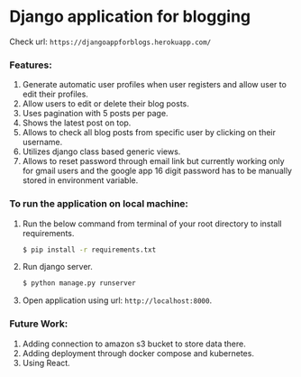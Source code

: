 # Django application for blogging

Check url: `https://djangoappforblogs.herokuapp.com/`

### Features:

1. Generate automatic user profiles when user registers and allow user to edit their profiles.
1. Allow users to edit or delete their blog posts.
1. Uses pagination with 5 posts per page.
1. Shows the latest post on top.
1. Allows to check all blog posts from specific user by clicking on their username.
1. Utilizes django class based generic views.
1. Allows to reset password through email link but currently working only for gmail users and the google app 16 digit password has to be manually stored in environment variable.

### To run the application on local machine:

1. Run the below command from terminal of your root directory to install requirements.

    ```sh
    $ pip install -r requirements.txt
    ```
1. Run django server.

    ```sh
    $ python manage.py runserver
    ```

1. Open application using url: `http://localhost:8000`.

### Future Work:

1. Adding connection to amazon s3 bucket to store data there.
1. Adding deployment through docker compose and kubernetes.
1. Using React.